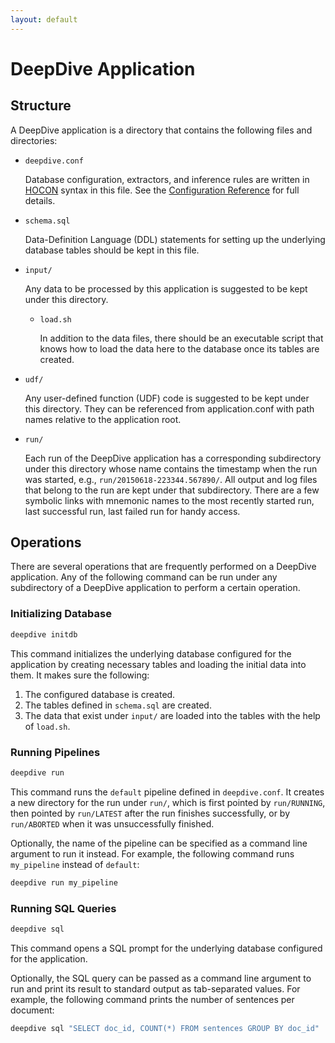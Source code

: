 ```yaml
---
layout: default
---
```


# DeepDive Application

## Structure

A DeepDive application is a directory that contains the following files and directories:

* `deepdive.conf`

    Database configuration, extractors, and inference rules are written in [HOCON][] syntax in this file.
    See the [Configuration Reference](http://deepdive.stanford.edu/doc/basics/configuration.html) for full details.

* `schema.sql`

    Data-Definition Language (DDL) statements for setting up the underlying database tables should be kept in this file.

* `input/`

    Any data to be processed by this application is suggested to be kept under this directory.

    * `load.sh`

        In addition to the data files, there should be an executable script that knows how to load the data here to the database once its tables are created.

* `udf/`

    Any user-defined function (UDF) code is suggested to be kept under this directory.
    They can be referenced from application.conf with path names relative to the application root.

* `run/`

    Each run of the DeepDive application has a corresponding subdirectory under this directory whose name contains the timestamp when the run was started, e.g., `run/20150618-223344.567890/`.
    All output and log files that belong to the run are kept under that subdirectory.
    There are a few symbolic links with mnemonic names to the most recently started run, last successful run, last failed run for handy access.

[HOCON]: https://github.com/typesafehub/config/blob/master/HOCON.md#readme "Human Optimized Configuration Object Notation"


## Operations

There are several operations that are frequently performed on a DeepDive application.
Any of the following command can be run under any subdirectory of a DeepDive application to perform a certain operation.

### Initializing Database

```bash
deepdive initdb
```

This command initializes the underlying database configured for the application by creating necessary tables and loading the initial data into them.
It makes sure the following:

1. The configured database is created.
2. The tables defined in `schema.sql` are created.
3. The data that exist under `input/` are loaded into the tables with the help of `load.sh`.


### Running Pipelines

```bash
deepdive run
```

This command runs the `default` pipeline defined in `deepdive.conf`.
It creates a new directory for the run under `run/`, which is first pointed by `run/RUNNING`, then pointed by `run/LATEST` after the run finishes successfully, or by `run/ABORTED` when it was unsuccessfully finished.

Optionally, the name of the pipeline can be specified as a command line argument to run it instead.
For example, the following command runs `my_pipeline` instead of `default`:

```bash
deepdive run my_pipeline
```


### Running SQL Queries

```bash
deepdive sql
```

This command opens a SQL prompt for the underlying database configured for the application.

Optionally, the SQL query can be passed as a command line argument to run and print its result to standard output as tab-separated values.
For example, the following command prints the number of sentences per document:

```bash
deepdive sql "SELECT doc_id, COUNT(*) FROM sentences GROUP BY doc_id"
```

